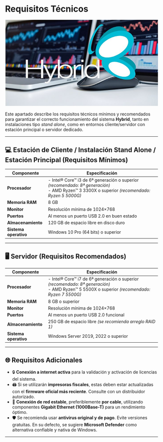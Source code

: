 # Requisitos Técnicos

![Requisitos del sistema Hybrid](../images/requisitos01.jpg)

Este apartado describe los requisitos técnicos mínimos y recomendados para garantizar el correcto funcionamiento del sistema **Hybrid**, tanto en instalaciones tipo *stand alone*, como en entornos cliente/servidor con estación principal o servidor dedicado.

---

## 💻 Estación de Cliente / Instalación Stand Alone / Estación Principal (Requisitos Mínimos)

| Componente         | Especificación                                                                 |
|--------------------|--------------------------------------------------------------------------------|
| **Procesador**      | - Intel® Core™ i3 de 6ª generación o superior *(recomendado: 8ª generación)*  <br> - AMD Ryzen™ 3 3300X o superior *(recomendado: Ryzen 5 5000G)* |
| **Memoria RAM**     | 8 GB                                                                          |
| **Monitor**         | Resolución mínima de 1024×768                                                 |
| **Puertos**         | Al menos un puerto USB 2.0 en buen estado                                     |
| **Almacenamiento**  | 120 GB de espacio libre en disco duro                                         |
| **Sistema operativo** | Windows 10 Pro (64 bits) o superior                                                   |

---

## 🖥️ Servidor (Requisitos Recomendados)

| Componente         | Especificación                                                                 |
|--------------------|--------------------------------------------------------------------------------|
| **Procesador**      | - Intel® Core™ i7 de 6ª generación o superior *(recomendado: 8ª generación)*  <br> - AMD Ryzen™ 5 5500X o superior *(recomendado: Ryzen 7 5500G)* |
| **Memoria RAM**     | 8 GB o superior                                                               |
| **Monitor**         | Resolución mínima de 1024×768                                                 |
| **Puertos**         | Al menos un puerto USB 2.0 funcional                                          |
| **Almacenamiento**  | 250 GB de espacio libre *(se recomienda arreglo RAID 1)*                      |
| **Sistema operativo** | Windows Server 2019, 2022 o superior                                       |

---

## 🌐 Requisitos Adicionales

- 🔒 **Conexión a internet activa** para la validación y activación de licencias del sistema.
- 🖨️ Si se utilizarán **impresoras fiscales**, estas deben estar actualizadas con el **firmware oficial más reciente**. Consulte con un distribuidor autorizado.
- 🧷 **Conexión de red estable**, preferiblemente **por cable**, utilizando componentes **Gigabit Ethernet (1000Base-T)** para un rendimiento óptimo.
- 🛡️ Se recomienda usar **antivirus original y de pago**. Evite versiones gratuitas. En su defecto, se sugiere **Microsoft Defender** como alternativa confiable y nativa de Windows.

---
